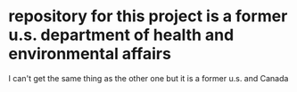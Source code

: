 # repository for this project is a former u.s. department of health and environmental affairs 
I can't get the same thing as the other one but it is a former u.s. and Canada 
